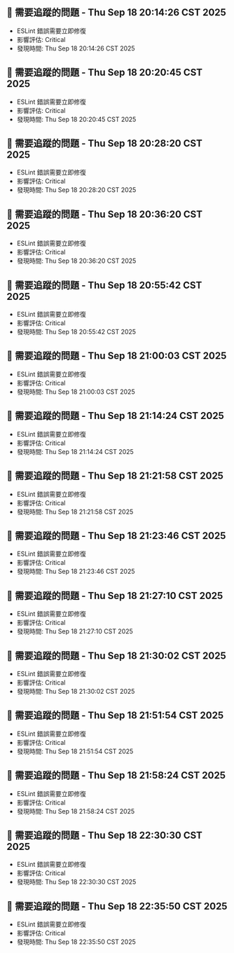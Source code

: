 ## 🚨 需要追蹤的問題 - Thu Sep 18 20:14:26 CST 2025
- ESLint 錯誤需要立即修復
- 影響評估: Critical
- 發現時間: Thu Sep 18 20:14:26 CST 2025

## 🚨 需要追蹤的問題 - Thu Sep 18 20:20:45 CST 2025
- ESLint 錯誤需要立即修復
- 影響評估: Critical
- 發現時間: Thu Sep 18 20:20:45 CST 2025

## 🚨 需要追蹤的問題 - Thu Sep 18 20:28:20 CST 2025
- ESLint 錯誤需要立即修復
- 影響評估: Critical
- 發現時間: Thu Sep 18 20:28:20 CST 2025

## 🚨 需要追蹤的問題 - Thu Sep 18 20:36:20 CST 2025
- ESLint 錯誤需要立即修復
- 影響評估: Critical
- 發現時間: Thu Sep 18 20:36:20 CST 2025

## 🚨 需要追蹤的問題 - Thu Sep 18 20:55:42 CST 2025
- ESLint 錯誤需要立即修復
- 影響評估: Critical
- 發現時間: Thu Sep 18 20:55:42 CST 2025

## 🚨 需要追蹤的問題 - Thu Sep 18 21:00:03 CST 2025
- ESLint 錯誤需要立即修復
- 影響評估: Critical
- 發現時間: Thu Sep 18 21:00:03 CST 2025

## 🚨 需要追蹤的問題 - Thu Sep 18 21:14:24 CST 2025
- ESLint 錯誤需要立即修復
- 影響評估: Critical
- 發現時間: Thu Sep 18 21:14:24 CST 2025

## 🚨 需要追蹤的問題 - Thu Sep 18 21:21:58 CST 2025
- ESLint 錯誤需要立即修復
- 影響評估: Critical
- 發現時間: Thu Sep 18 21:21:58 CST 2025

## 🚨 需要追蹤的問題 - Thu Sep 18 21:23:46 CST 2025
- ESLint 錯誤需要立即修復
- 影響評估: Critical
- 發現時間: Thu Sep 18 21:23:46 CST 2025

## 🚨 需要追蹤的問題 - Thu Sep 18 21:27:10 CST 2025
- ESLint 錯誤需要立即修復
- 影響評估: Critical
- 發現時間: Thu Sep 18 21:27:10 CST 2025

## 🚨 需要追蹤的問題 - Thu Sep 18 21:30:02 CST 2025
- ESLint 錯誤需要立即修復
- 影響評估: Critical
- 發現時間: Thu Sep 18 21:30:02 CST 2025

## 🚨 需要追蹤的問題 - Thu Sep 18 21:51:54 CST 2025
- ESLint 錯誤需要立即修復
- 影響評估: Critical
- 發現時間: Thu Sep 18 21:51:54 CST 2025

## 🚨 需要追蹤的問題 - Thu Sep 18 21:58:24 CST 2025
- ESLint 錯誤需要立即修復
- 影響評估: Critical
- 發現時間: Thu Sep 18 21:58:24 CST 2025

## 🚨 需要追蹤的問題 - Thu Sep 18 22:30:30 CST 2025
- ESLint 錯誤需要立即修復
- 影響評估: Critical
- 發現時間: Thu Sep 18 22:30:30 CST 2025

## 🚨 需要追蹤的問題 - Thu Sep 18 22:35:50 CST 2025
- ESLint 錯誤需要立即修復
- 影響評估: Critical
- 發現時間: Thu Sep 18 22:35:50 CST 2025

